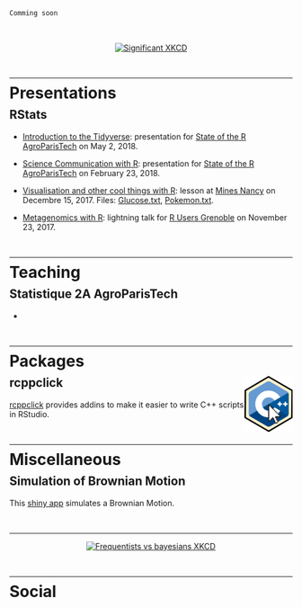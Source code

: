 <head>
<link href="web-fonts-with-css/css/fontawesome-all.css" rel="stylesheet">
<link rel="icon" type="image/png" href="/img/favicon.ico">
</head>

```markdown
Comming soon
```
<center>
  <i class="fas fa-cog fa-spin" fa-3x></i><i class="fas fa-cog fa-spin-reverse" fa-3x></i><i class="fas fa-cog fa-spin" fa-3x></i>
</center>
  
<br>

<p align="center">
  <a href="https://xkcd.com" target="_blank">  
    <img src="https://imgs.xkcd.com/comics/significant.png" alt="Significant XKCD">
  </a>
</p>

<br>

---
<div style = "margin-top: -30px"></div>

# Presentations

<div style = "margin-top: -20px"></div>

## RStats

* <a href="https://abichat.github.io/Slides/IntroTidyverseSOTR/IntroTidyverseSOTR.html#1" target="_blank">Introduction to the Tidyverse</a>: presentation for <a href="https://stateofther.github.io" target="_blank">State of the R AgroParisTech</a> on May 2, 2018.


* <a href="abichat.github.io/Slides/ScienceCommunicationSOTR/ScienceCommunicationSOTR.html" target="_blank">Science Communication with R</a>: presentation for <a href="https://stateofther.github.io" target="_blank">State of the R AgroParisTech</a> on February 23, 2018.


* <a href="https://abichat.github.io/Slides/FormationRMines/FormationRMines" target="_blank">Visualisation and other cool things with R</a>: lesson at <a href="http://mines-nancy.univ-lorraine.fr/" target="_blank">Mines Nancy</a> on Decembre 15, 2017. Files: <a href="https://abichat.github.io/Slides/FormationRMines/Glucose.txt" target="_blank">Glucose.txt</a>, <a href="https://abichat.github.io/Slides/FormationRMines/Pokemon.txt" target="_blank">Pokemon.txt</a>.


* <a href="https://abichat.github.io/Slides/MetagenomicsRGrenoble/MetagenomicsRGrenoble" target="_blank">Metagenomics with R</a>: lightning talk for <a href="https://r-in-grenoble.github.io/index.html" target="_blank">R Users Grenoble</a> on November 23, 2017.

<br>

---
<div style = "margin-top: -30px"></div>

# Teaching

<div style = "margin-top: -20px"></div>

## Statistique 2A AgroParisTech

* 

<br>

---
<div style = "margin-top: -30px"></div>

# Packages

<div style = "margin-top: -20px"></div>

## rcppclick <img src="https://github.com/abichat/rcppclick/blob/master/man/figures/logo.png?raw=true" align="right" height=100/>

<a href="https://github.com/abichat/rcppclick" target="_blank">rcppclick</a> provides addins to make it easier to write C++ scripts in RStudio. 

<br>

---
<div style = "margin-top: -30px"></div>

# Miscellaneous

<div style = "margin-top: -20px"></div>

## Simulation of Brownian Motion

This <a href="https://abichat.shinyapps.io/BrownianMotion/" target="_blank">shiny app</a> simulates a Brownian Motion.

<br>

---

<p align="center">
  <a href="https://xkcd.com" target="_blank">  
    <img src="https://imgs.xkcd.com/comics/frequentists_vs_bayesians.png" alt="Frequentists vs bayesians XKCD">
  </a>
</p>

<br>

---
<div style = "margin-top: -30px"></div>

# Social


<center>
  <div class="fa-3x">
    <a href="https://www.linkedin.com/in/antoinebichat/" target="_blank" style="color: #000000"><i class="fab fa-linkedin"></i></a> &nbsp;
    <a href="https://github.com/abichat" target="_blank" style="color: #000000"><i class="fab fa-github"></i></a> &nbsp;
    <a href="https://stackoverflow.com/users/8031980" target="_blank" style="color: #000000"><i class="fab fa-stack-overflow"></i></a> &nbsp;
    <a href="https://twitter.com/_abichat" target="_blank" style="color: #000000"><i class="fab fa-twitter"></i></a> 
  </div>
</center>
